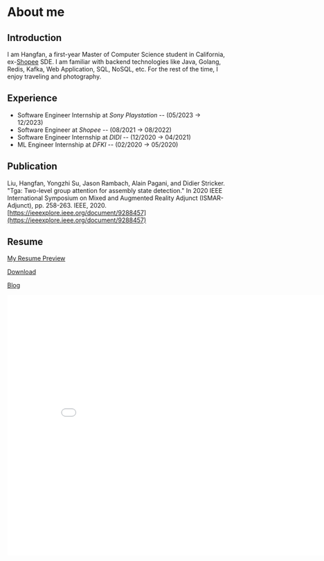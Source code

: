 # About me

## Introduction

I am Hangfan, a first-year Master of Computer Science student in California, ex-[Shopee](http://www.shopee.com) SDE. I am familiar with backend technologies like Java, Golang, Redis, Kafka, Web Application, SQL, NoSQL, etc. For the rest of the time, I enjoy traveling and photography.

## Experience
- Software Engineer Internship at *Sony Playstation* -- (05/2023 → 12/2023)
- Software Engineer at *Shopee* -- (08/2021 → 08/2022)
- Software Engineer Internship at *DIDI* --  (12/2020 → 04/2021)
- ML Engineer Internship at *DFKI* --  (02/2020 → 05/2020)

## Publication

Liu, Hangfan, Yongzhi Su, Jason Rambach, Alain Pagani, and Didier Stricker. "Tga: Two-level group attention for assembly state detection." In 2020 IEEE International Symposium on Mixed and Augmented Reality Adjunct (ISMAR-Adjunct), pp. 258-263. IEEE, 2020. [https://ieeexplore.ieee.org/document/9288457](https://ieeexplore.ieee.org/document/9288457)

## Resume
[My Resume Preview](https://github.com/liuhangfan/Resume/blob/main/Hangfan_Liu_Software_Engineer1.pdf)

[Download](https://github.com/liuhangfan/Resume/raw/main/Hangfan_Liu_Software_Engineer1.pdf)

[Blog](https://liuhangfan.github.io/)

<embed src="Hangfan_Liu_Software_Engineer.pdf" width="850" height="600">
